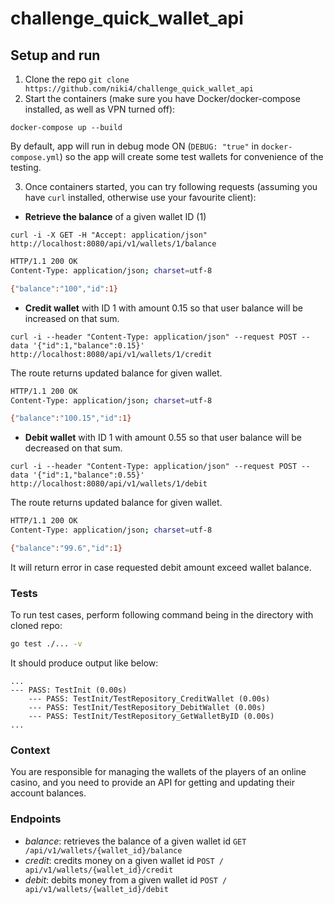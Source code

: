 # challenge_quick_wallet_api

## Setup and run

1. Clone the repo
   ```git clone https://github.com/niki4/challenge_quick_wallet_api```
2. Start the containers (make sure you have Docker/docker-compose installed, as well as VPN turned off):

```
docker-compose up --build
```

By default, app will run in debug mode ON (`DEBUG: "true"` in `docker-compose.yml`) so the app will create some test
wallets for convenience of the testing.

3. Once containers started, you can try following requests (assuming you have `curl` installed, otherwise use your
   favourite client):

* **Retrieve the balance** of a given wallet ID (1)

```curl
curl -i -X GET -H "Accept: application/json" http://localhost:8080/api/v1/wallets/1/balance
```

```bash
HTTP/1.1 200 OK
Content-Type: application/json; charset=utf-8

{"balance":"100","id":1} 

```

* **Credit wallet** with ID 1 with amount 0.15 so that user balance will be increased on that sum.

```curl
curl -i --header "Content-Type: application/json" --request POST --data '{"id":1,"balance":0.15}' http://localhost:8080/api/v1/wallets/1/credit 
```

The route returns updated balance for given wallet.

```bash
HTTP/1.1 200 OK
Content-Type: application/json; charset=utf-8

{"balance":"100.15","id":1} 
```

* **Debit wallet** with ID 1 with amount 0.55 so that user balance will be decreased on that sum.

```curl
curl -i --header "Content-Type: application/json" --request POST --data '{"id":1,"balance":0.55}' http://localhost:8080/api/v1/wallets/1/debit 
```

The route returns updated balance for given wallet.

```bash
HTTP/1.1 200 OK
Content-Type: application/json; charset=utf-8

{"balance":"99.6","id":1} 
```

It will return error in case requested debit amount exceed wallet balance.

### Tests

To run test cases, perform following command being in the directory with cloned repo:

```bash
go test ./... -v
```

It should produce output like below:

```
...
--- PASS: TestInit (0.00s)
    --- PASS: TestInit/TestRepository_CreditWallet (0.00s)
    --- PASS: TestInit/TestRepository_DebitWallet (0.00s)
    --- PASS: TestInit/TestRepository_GetWalletByID (0.00s)
...
```

### Context

You are responsible for managing the wallets of the players of an online casino, and you need to provide an API for
getting and updating their account balances.

### Endpoints

* _balance_: retrieves the balance of a given wallet id
  ```GET /api/v1/wallets/{wallet_id}/balance```
* _credit_: credits money on a given wallet id
  ```POST / api/v1/wallets/{wallet_id}/credit```
* _debit_: debits money from a given wallet id
  ```POST / api/v1/wallets/{wallet_id}/debit```
